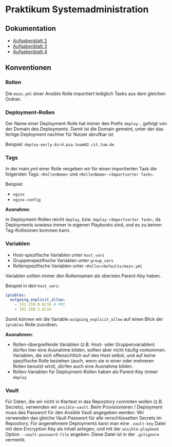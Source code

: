 # Praktikum Systemadministration
 
## Dokumentation

- [Aufgabenblatt 2](docs%2Fsheet_02%2FREADME.md)
- [Aufgabenblatt 3](docs%2Fsheet_03%2FREADME.md)
- [Aufgabenblatt 4](docs%2Fsheet_04%2FREADME.md)

## Konventionen

### Rollen

Die `main.yml` einer Ansible Rolle importiert lediglich Tasks aus dem gleichen Ordner.

### Deployment-Rollen

Der Name einer Deployment-Rolle hat immer den Prefix `deploy-`, gefolgt von der Domain des Deployments.
Damit ist die Domain gemeint, unter der das fertige Deployment nachher für Nutzer abrufbar ist.

Beispiel: `deploy-early-bird.psa.team02.cit.tum.de`

### Tags

In der main.yml einer Rolle vergeben wir für einen importierten Task die folgenden Tags: `<RollenName>` und `<RollenName>-<Importierter Task>`.

Beispiel:
  - `nginx`
  - `nginx-config`

**Ausnahme**:

In Deployment-Rollen reicht `deploy`, bzw. `deploy-<Importierter Task>`, da Deployments sowieso immer in eigenen Playbooks
sind, und es zu keinen Tag-Kollisionen kommen kann.

### Variablen

- Host-spezifische Variablen unter `host_vars`
- Gruppenspezifische Variablen unter `group_vars`
- Rollenspezifische Variablen unter `<Rolle>/defaults/main.yml`

Variablen sollten immer den Rollennamen als obersten Parent-Key haben.

Beispiel in den `host_vars`:
```yaml
iptables:
  outgoing_explicit_allow:
    - 131.159.0.0/16 # FMI
    - 192.168.2.0/24
```

Somit können wir die Variable `outgoing_explicit_allow` auf einen Blick der `iptables` Rolle zuordnen.

**Ausnahmen**:
- Rollen-übergreifende Variablen (z.B. Host- oder Gruppenvariablen) dürfen hier eine Ausnahme bilden,
sollten aber nicht häufig vorkommen.
Variablen, die sich offensichtlich auf den Host selbst, und auf keine spezifische Rolle beziehen
(auch, wenn sie in einer oder mehreren Rollen benutzt wird), dürfen auch eine Ausnahme bilden.
- Rollen-Variablen für Deployment-Rollen haben als Parent-Key immer `deploy`

### Vault

Für Daten, die wir nicht in Klartext in das Repository commiten wollen (z.B. Secrets), verwenden wir `ansible-vault`.
Beim Provisionieren / Deployment muss das Passwort für den Ansible Vault angegeben werden.
Wir verwenden das gleiche Vault Passwort für alle verschlüsselten Secrets im Repository.
Für angenehmere Deployments kann man eine `.vault-key` Datei mit dem Encryption Key als Inhalt anlegen,
und mit der `ansible-playbook` Option `--vault-password-file` angeben.
Diese Datei ist in der `.gitignore` vermerkt.

